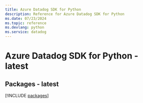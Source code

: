 ```yaml
---
title: Azure Datadog SDK for Python
description: Reference for Azure Datadog SDK for Python
ms.date: 07/23/2024
ms.topic: reference
ms.devlang: python
ms.service: datadog
---
```

# Azure Datadog SDK for Python - latest
## Packages - latest
[!INCLUDE [packages](datadog-index.md)]
